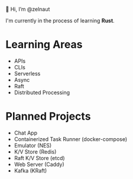 👋 Hi, I’m @zelnaut

I'm currently in the process of learning <b>Rust</b>.

# Learning Areas
* APIs
* CLIs
* Serverless
* Async
* Raft
* Distributed Processing

# Planned Projects
* Chat App
* Containerized Task Runner (docker-compose)
* Emulator (NES)
* K/V Store (Redis)
* Raft K/V Store (etcd)
* Web Server (Caddy)
* Kafka (KRaft)
